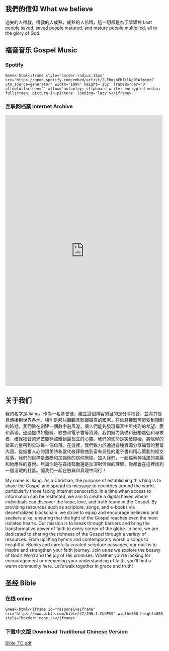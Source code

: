 ## 我們的信仰 What we believe
迷失的人得救，得救的人成熟，成熟的人倍增，這一切都是為了榮耀神 
Lost people saved, saved people matured, and mature people multiplied, all to the glory of God.

## 福音音乐 Gospel Music
### Spotify
`Gmeek-html<iframe style='border-radius:12px' src='https://open.spotify.com/embed/artist/2LFbgsbEhfilNpQYW7mied?utm_source=generator' width='100%' height='152' frameBorder='0' allowfullscreen='' allow='autoplay; clipboard-write; encrypted-media; fullscreen; picture-in-picture' loading='lazy'></iframe>`

### 互联网档案 Internet Archive
<iframe src="https://archive.org/details/gospel-songs" width="500" height="860" frameborder="0"
	webkitallowfullscreen="true" mozallowfullscreen="true" allowfullscreen></iframe>

## 关于我们

我的名字是Jiang。作為一名基督徒，建立這個博客的目的是分享福音，並將其信息傳播到世界各地，特別是那些面臨互聯網審查的國家。在信息獲取可能受到限制的時期，我們旨在創建一個數字避風港，讓人們能夠發現福音中所找到的希望、愛和真理。通過提供如聖經、歌曲和電子書等資源，我們努力裝備和鼓勵信徒和尋求者，確保福音的光芒能夠照耀到最孤立的心靈。我們的使命是突破障礙，將信仰的變革力量帶到全球每一個角落。在這裡，我們致力於通過各種資源分享福音的豐富內涵。從振奮人心的讚美詩和當代敬拜歌曲到富有洞見的電子書和精心策劃的經文段落，我們的目標是激勵和加強你的信仰旅程。加入我們，一起探索神話語的美麗和祂應許的喜悅。無論你是在尋找鼓勵還是加深對信仰的理解，你都會在這裡找到一個溫暖的社區。讓我們一起在恩典和真理中同行！



My name is Jiang. As a Christian, the purpose of establishing this blog is to share the Gospel and spread its message to countries around the world, particularly those facing internet censorship. In a time when access to information can be restricted, we aim to create a digital haven where individuals can discover the hope, love, and truth found in the Gospel. By providing resources such as scripture, songs, and e-books via decentralized blockchain, we strive to equip and encourage believers and seekers alike, ensuring that the light of the Gospel reaches even the most isolated hearts. Our mission is to break through barriers and bring the transformative power of faith to every corner of the globe. In here, we are dedicated to sharing the richness of the Gospel through a variety of resources. From uplifting hymns and contemporary worship songs to insightful eBooks and carefully curated scripture passages, our goal is to inspire and strengthen your faith journey. Join us as we explore the beauty of God’s Word and the joy of His promises. Whether you’re looking for encouragement or deepening your understanding of faith, you’ll find a warm community here. Let’s walk together in grace and truth!


## 圣经 Bible
### 在线 online
`Gmeek-html<<iframe id="responsiveIframe" src="https://www.bible.com/bible/47/JHN.1.CUNPSS" width=500 height=800 style="border: none;"></iframe>
`





### 下载中文版 Download Traditional Chinese Version 
[Bible_TC.pdf](https://github.com/user-attachments/files/19458005/Bible_TC.pdf)



